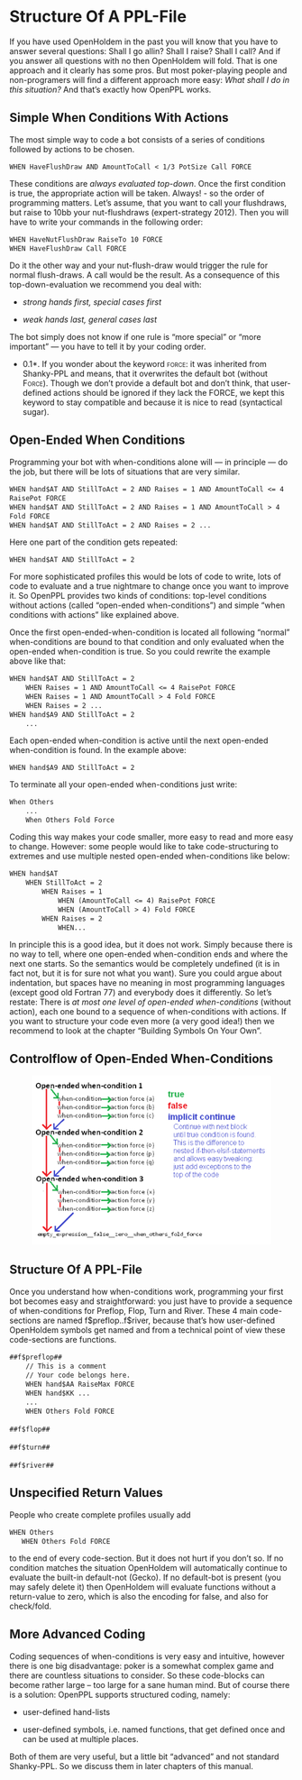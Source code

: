 # Structure Of A PPL-File

If you have used OpenHoldem in the past you will know that you have to
answer several questions: Shall I go allin? Shall I raise? Shall I call?
And if you answer all questions with no then OpenHoldem will fold. That
is one approach and it clearly has some pros. But most poker-playing
people and non-programers will find a different approach more easy:
*What shall I do in this situation?* And that’s exactly how OpenPPL
works.

## Simple When Conditions With Actions

The most simple way to code a bot consists of a series of conditions
followed by actions to be chosen.

    WHEN HaveFlushDraw AND AmountToCall < 1/3 PotSize Call FORCE

These conditions are *always evaluated top-down*. Once the first
condition is true, the appropriate action will be taken. Always! - so
the order of programming matters. Let’s assume, that you want to call
your flushdraws, but raise to 10bb your nut-flushdraws (expert-strategy
2012). Then you will have to write your commands in the following order:

    WHEN HaveNutFlushDraw RaiseTo 10 FORCE
    WHEN HaveFlushDraw Call FORCE

Do it the other way and your nut-flush-draw would trigger the rule for
normal flush-draws. A call would be the result. As a consequence of this
top-down-evaluation we recommend you deal with:

- *strong hands first, special cases first*

- *weak hands last, general cases last*

The bot simply does not know if one rule is “more special” or “more
important” — you have to tell it by your coding order.

<div class="rem*">

* 0.1*. If you wonder about the keyword
<span class="smallcaps">force</span>: it was inherited from Shanky-PPL
and means, that it overwrites the default bot (without
<span class="smallcaps">Force).</span> Though we don’t provide a default
bot and don’t think, that user-defined actions should be ignored if they
lack the FORCE, we kept this keyword to stay compatible and because it
is nice to read (syntactical sugar).

</div>

## Open-Ended When Conditions

Programming your bot with when-conditions alone will — in principle — do
the job, but there will be lots of situations that are very similar.

    WHEN hand$AT AND StillToAct = 2 AND Raises = 1 AND AmountToCall <= 4 RaisePot FORCE
    WHEN hand$AT AND StillToAct = 2 AND Raises = 1 AND AmountToCall > 4  Fold FORCE
    WHEN hand$AT AND StillToAct = 2 AND Raises = 2 ...

Here one part of the condition gets repeated:

    WHEN hand$AT AND StillToAct = 2

For more sophisticated profiles this would be lots of code to write,
lots of code to evaluate and a true nightmare to change once you want to
improve it. So OpenPPL provides two kinds of conditions: top-level
conditions without actions (called “open-ended when-conditions”) and
simple “when conditions with actions” like explained above.

Once the first open-ended-when-condition is located all following
“normal” when-conditions are bound to that condition and only evaluated
when the open-ended when-condition is true. So you could rewrite the
example above like that:

    WHEN hand$AT AND StillToAct = 2
        WHEN Raises = 1 AND AmountToCall <= 4 RaisePot FORCE
        WHEN Raises = 1 AND AmountToCall > 4 Fold FORCE
        WHEN Raises = 2 ...
    WHEN hand$A9 AND StillToAct = 2
        ...

Each open-ended when-condition is active until the next open-ended
when-condition is found. In the example above:

    WHEN hand$A9 AND StillToAct = 2

To terminate all your open-ended when-conditions just write:

    When Others
        ...
        When Others Fold Force

Coding this way makes your code smaller, more easy to read and more easy
to change. However: some people would like to take code-structuring to
extremes and use multiple nested open-ended when-conditions like below:

    WHEN hand$AT
        WHEN StillToAct = 2
            WHEN Raises = 1
                WHEN (AmountToCall <= 4) RaisePot FORCE
                WHEN (AmountToCall > 4) Fold FORCE
            WHEN Raises = 2
                WHEN...

In principle this is a good idea, but it does not work. Simply because
there is no way to tell, where one open-ended when-condition ends and
where the next one starts. So the semantics would be completely
undefined (it is in fact not, but it is for sure not what you want).
Sure you could argue about indentation, but spaces have no meaning in
most programming languages (except good old Fortran 77) and everybody
does it differently. So let’s restate: There is *at most one level of
open-ended when-conditions* (without action), each one bound to a
sequence of when-conditions with actions. If you want to structure your
code even more (a very good idea!) then we recommend to look at the
chapter “Building Symbols On Your Own”.

## Controlflow of Open-Ended When-Conditions

<figure>
<img src="images/openppl/when_conditions_control_flow.png" />
</figure>

## Structure Of A PPL-File

Once you understand how when-conditions work, programming your first bot
becomes easy and straightforward: you just have to provide a sequence of
when-conditions for Preflop, Flop, Turn and River. These 4 main
code-sections are named f\$preflop..f\$river, because that’s how
user-defined OpenHoldem symbols get named and from a technical point of
view these code-sections are functions.

    ##f$preflop##
        // This is a comment
        // Your code belongs here.
        WHEN hand$AA RaiseMax FORCE 
        WHEN hand$KK ...
        ...
        WHEN Others Fold FORCE

    ##f$flop##

    ##f$turn##

    ##f$river##

## Unspecified Return Values

People who create complete profiles usually add

    WHEN Others
       WHEN Others Fold FORCE

to the end of every code-section. But it does not hurt if you don’t so.
If no condition matches the situation OpenHoldem will automatically
continue to evaluate the built-in default-not (Gecko). If no default-bot
is present (you may safely delete it) then OpenHoldem will evaluate
functions without a return-value to zero, which is also the encoding for
false, and also for check/fold.

## More Advanced Coding

Coding sequences of when-conditions is very easy and intuitive, however
there is one big disadvantage: poker is a somewhat complex game and
there are countless situations to consider. So these code-blocks can
become rather large – too large for a sane human mind. But of course
there is a solution: OpenPPL supports structured coding, namely:

- user-defined hand-lists

- user-defined symbols, i.e. named functions, that get defined once and
  can be used at multiple places.

Both of them are very useful, but a little bit “advanced” and not
standard Shanky-PPL. So we discuss them in later chapters of this
manual.
